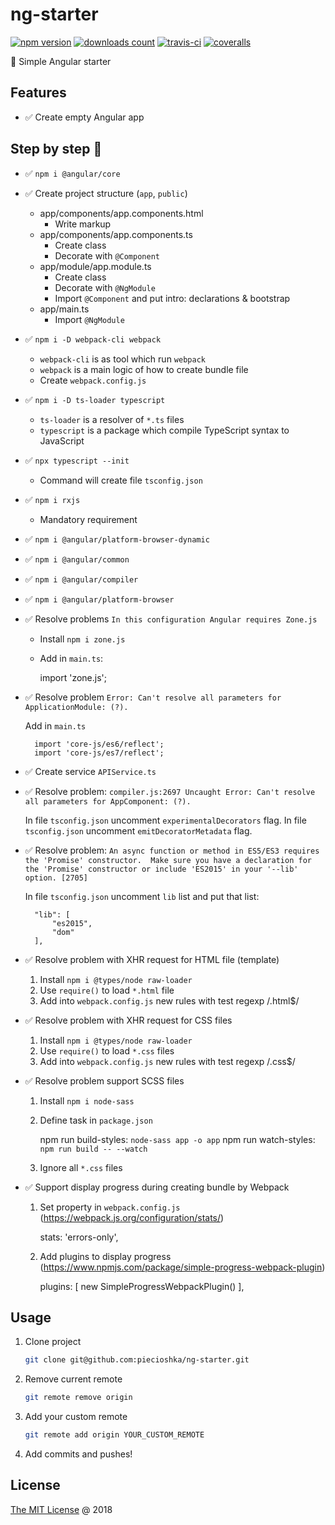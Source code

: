 # ng-starter

[![npm version](https://badge.fury.io/js/ng-starter.svg)](https://badge.fury.io/js/ng-starter)
[![downloads count](https://img.shields.io/npm/dt/ng-starter.svg)](https://www.npmjs.com/~piecioshka)
[![travis-ci](https://api.travis-ci.com/piecioshka/ng-starter.svg?branch=master)](https://app.travis-ci.com/github/piecioshka/ng-starter)
[![coveralls](https://coveralls.io/repos/github/piecioshka/ng-starter/badge.svg?branch=master)](https://coveralls.io/github/piecioshka/ng-starter?branch=master)

:hammer: Simple Angular starter

## Features

* :white_check_mark: Create empty Angular app

## Step by step 👣

* :white_check_mark: `npm i @angular/core`
* :white_check_mark: Create project structure (`app`, `public`)
    + app/components/app.components.html
        - Write markup
    + app/components/app.components.ts
        - Create class
        - Decorate with `@Component`
    + app/module/app.module.ts
        - Create class
        - Decorate with `@NgModule`
        - Import `@Component` and put intro: declarations & bootstrap
    + app/main.ts
        - Import `@NgModule`
* :white_check_mark: `npm i -D webpack-cli webpack`
    + `webpack-cli` is as tool which run `webpack`
    + `webpack` is a main logic of how to create bundle file
    + Create `webpack.config.js`
* :white_check_mark: `npm i -D ts-loader typescript`
    + `ts-loader` is a resolver of `*.ts` files
    + `typescript` is a package which compile TypeScript syntax to JavaScript
* :white_check_mark: `npx typescript --init`
    + Command will create file `tsconfig.json`
* :white_check_mark: `npm i rxjs`
    + Mandatory requirement
* :white_check_mark: `npm i @angular/platform-browser-dynamic`
* :white_check_mark: `npm i @angular/common`
* :white_check_mark: `npm i @angular/compiler`
* :white_check_mark: `npm i @angular/platform-browser`
* :white_check_mark: Resolve problems `In this configuration Angular requires Zone.js`
    + Install `npm i zone.js`
    + Add in `main.ts`:

        import 'zone.js';

* :white_check_mark: Resolve problem `Error: Can't resolve all parameters for ApplicationModule: (?).`

    Add in `main.ts`

        import 'core-js/es6/reflect';
        import 'core-js/es7/reflect';

* :white_check_mark: Create service `APIService.ts`
* :white_check_mark: Resolve problem: `compiler.js:2697 Uncaught Error: Can't resolve all parameters for AppComponent: (?).`

    In file `tsconfig.json` uncomment `experimentalDecorators` flag.
    In file `tsconfig.json` uncomment `emitDecoratorMetadata` flag.

* :white_check_mark: Resolve problem: `An async function or method in ES5/ES3 requires the 'Promise' constructor.  Make sure you have a declaration for the 'Promise' constructor or include 'ES2015' in your '--lib' option. [2705]`

    In file `tsconfig.json` uncomment `lib` list and put that list:

        "lib": [
            "es2015",
            "dom"
        ],

* :white_check_mark: Resolve problem with XHR request for HTML file (template)

    1. Install `npm i @types/node raw-loader`
    2. Use `require()` to load `*.html` file
    3. Add into `webpack.config.js` new rules with test regexp /\.html$/

* :white_check_mark: Resolve problem with XHR request for CSS files

    1. Install `npm i @types/node raw-loader`
    2. Use `require()` to load `*.css` files
    3. Add into `webpack.config.js` new rules with test regexp /\.css$/

* :white_check_mark: Resolve problem support SCSS files

    1. Install `npm i node-sass`
    2. Define task in `package.json`

        npm run build-styles: `node-sass app -o app`
        npm run watch-styles: `npm run build -- --watch`

    3. Ignore all `*.css` files

* :white_check_mark: Support display progress during creating bundle by Webpack

    1. Set property in `webpack.config.js` (https://webpack.js.org/configuration/stats/)

        stats: 'errors-only',

    2. Add plugins to display progress (https://www.npmjs.com/package/simple-progress-webpack-plugin)

        plugins: [
            new SimpleProgressWebpackPlugin()
        ],

## Usage

1. Clone project

    ```bash
    git clone git@github.com:piecioshka/ng-starter.git
    ```

2. Remove current remote

    ```bash
    git remote remove origin
    ```

3. Add your custom remote

    ```bash
    git remote add origin YOUR_CUSTOM_REMOTE
    ```

4. Add commits and pushes!

## License

[The MIT License](http://piecioshka.mit-license.org) @ 2018
